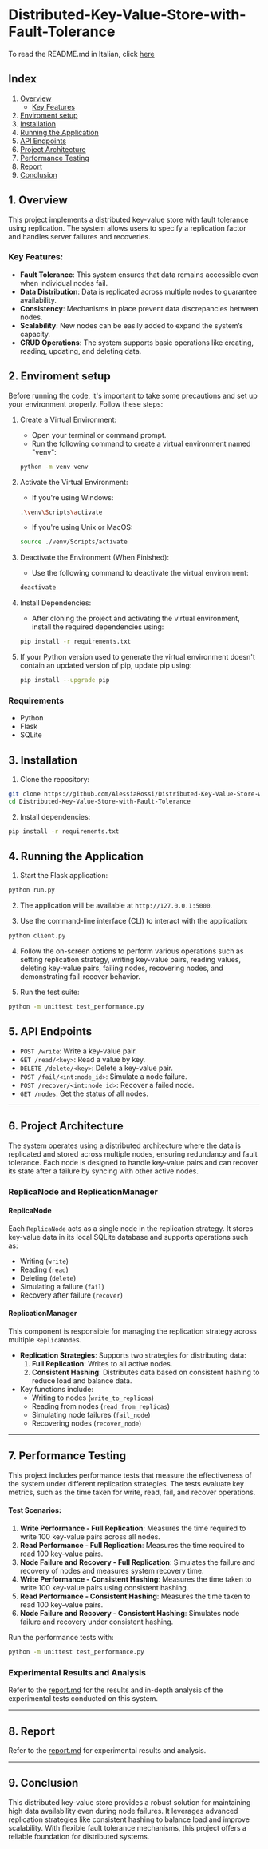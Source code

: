 
# Distributed-Key-Value-Store-with-Fault-Tolerance
To read the README.md in Italian, click [here](README_ita.md)

## Index

1. [Overview](#1-overview)
   - [Key Features](#key-features)
2. [Enviroment setup](#2-enviroment-setup)
3. [Installation](#3-installation)
4. [Running the Application](#4-running-the-application)
5. [API Endpoints](#5-api-endpoints)
6. [Project Architecture](#6-project-architecture)
7. [Performance Testing](#7-performance-testing)
8. [Report](#8-report)
9. [Conclusion](#9-conclusion)

## **1. Overview**

This project implements a distributed key-value store with fault tolerance using replication. The system allows users to specify a replication factor and handles server failures and recoveries.

### Key Features:
- **Fault Tolerance**: This system ensures that data remains accessible even when individual nodes fail.
- **Data Distribution**: Data is replicated across multiple nodes to guarantee availability.
- **Consistency**: Mechanisms in place prevent data discrepancies between nodes.
- **Scalability**: New nodes can be easily added to expand the system’s capacity.
- **CRUD Operations**: The system supports basic operations like creating, reading, updating, and deleting data.

## **2. Enviroment setup**

Before running the code, it's important to take some precautions and set up your environment properly. Follow these steps:

1. Create a Virtual Environment:
   - Open your terminal or command prompt.
   - Run the following command to create a virtual environment named "venv":
   ```bash
   python -m venv venv
   ```

2. Activate the Virtual Environment:
   - If you're using Windows:
   ```bash
   .\venv\Scripts\activate
   ```
   - If you're using Unix or MacOS:
   ```bash
   source ./venv/Scripts/activate
   ```

3. Deactivate the Environment (When Finished):
   - Use the following command to deactivate the virtual environment:
   ```bash
   deactivate
   ```

4. Install Dependencies:
   - After cloning the project and activating the virtual environment, install the required dependencies using:
   ```bash
   pip install -r requirements.txt
   ```

5. If your Python version used to generate the virtual environment doesn't contain an updated version of pip, update pip using:
   ```bash
   pip install --upgrade pip
   ```

### Requirements

- Python
- Flask
- SQLite

## **3. Installation**

1. Clone the repository:

```bash
git clone https://github.com/AlessiaRossi/Distributed-Key-Value-Store-with-Fault-Tolerance.git
cd Distributed-Key-Value-Store-with-Fault-Tolerance
```

2. Install dependencies:

```bash
pip install -r requirements.txt
```

## **4. Running the Application**

1. Start the Flask application:
```bash
python run.py
```

2. The application will be available at `http://127.0.0.1:5000`.

3. Use the command-line interface (CLI) to interact with the application:
```bash
python client.py
```

4. Follow the on-screen options to perform various operations such as setting replication strategy, writing key-value pairs, reading values, deleting key-value pairs, failing nodes, recovering nodes, and demonstrating fail-recover behavior.

5. Run the test suite:
```bash
python -m unittest test_performance.py
```

## **5. API Endpoints**

- `POST /write`: Write a key-value pair.
- `GET /read/<key>`: Read a value by key.
- `DELETE /delete/<key>`: Delete a key-value pair.
- `POST /fail/<int:node_id>`: Simulate a node failure.
- `POST /recover/<int:node_id>`: Recover a failed node.
- `GET /nodes`: Get the status of all nodes.

---

## **6. Project Architecture**

The system operates using a distributed architecture where the data is replicated and stored across multiple nodes, ensuring redundancy and fault tolerance. Each node is designed to handle key-value pairs and can recover its state after a failure by syncing with other active nodes.

### ReplicaNode and ReplicationManager

#### ReplicaNode
Each `ReplicaNode` acts as a single node in the replication strategy. It stores key-value data in its local SQLite database and supports operations such as:
- Writing (`write`)
- Reading (`read`)
- Deleting (`delete`)
- Simulating a failure (`fail`)
- Recovery after failure (`recover`)

#### ReplicationManager
This component is responsible for managing the replication strategy across multiple `ReplicaNode`s.
- **Replication Strategies**: Supports two strategies for distributing data:
  1. **Full Replication**: Writes to all active nodes.
  2. **Consistent Hashing**: Distributes data based on consistent hashing to reduce load and balance data.
- Key functions include:
  - Writing to nodes (`write_to_replicas`)
  - Reading from nodes (`read_from_replicas`)
  - Simulating node failures (`fail_node`)
  - Recovering nodes (`recover_node`)
  
---

## **7. Performance Testing**

This project includes performance tests that measure the effectiveness of the system under different replication strategies. The tests evaluate key metrics, such as the time taken for write, read, fail, and recover operations.

#### Test Scenarios:
1. **Write Performance - Full Replication**: Measures the time required to write 100 key-value pairs across all nodes.
2. **Read Performance - Full Replication**: Measures the time required to read 100 key-value pairs.
3. **Node Failure and Recovery - Full Replication**: Simulates the failure and recovery of nodes and measures system recovery time.
4. **Write Performance - Consistent Hashing**: Measures the time taken to write 100 key-value pairs using consistent hashing.
5. **Read Performance - Consistent Hashing**: Measures the time taken to read 100 key-value pairs.
6. **Node Failure and Recovery - Consistent Hashing**: Simulates node failure and recovery under consistent hashing.

Run the performance tests with:
```bash
python -m unittest test_performance.py
```

### Experimental Results and Analysis
Refer to the [report.md](report.md) for the results and in-depth analysis of the experimental tests conducted on this system.

---

## **8. Report**

Refer to the [report.md](report.md) for experimental results and analysis.

---

## **9. Conclusion**

This distributed key-value store provides a robust solution for maintaining high data availability even during node failures. It leverages advanced replication strategies like consistent hashing to balance load and improve scalability. With flexible fault tolerance mechanisms, this project offers a reliable foundation for distributed systems.

